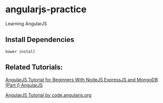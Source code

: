 # angularjs-practice
Learning AngularJS

## Install Dependencies

```
bower install
```

## Related Tutorials:

[AngularJS Tutorial for Beginners With NodeJS ExpressJS and MongoDB (Part I) AngularJS][1]

[AngularJS Tutorial by code.angularjs.org][2]

[1]: http://adrianmejia.com/blog/2014/09/28/angularjs-tutorial-for-beginners-with-nodejs-expressjs-and-mongodb/
[2]: https://code.angularjs.org/1.4.1/docs/tutorial/